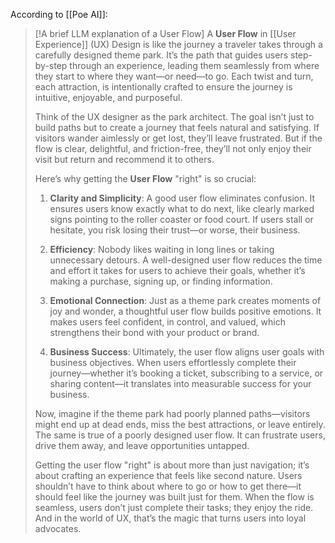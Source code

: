 
According to [[Poe AI]]:

> [!A brief LLM explanation of a User Flow]
> A **User Flow** in [[User Experience]] (UX) Design is like the journey a traveler takes through a carefully designed theme park. It’s the path that guides users step-by-step through an experience, leading them seamlessly from where they start to where they want—or need—to go. Each twist and turn, each attraction, is intentionally crafted to ensure the journey is intuitive, enjoyable, and purposeful.
> 
> Think of the UX designer as the park architect. The goal isn’t just to build paths but to create a journey that feels natural and satisfying. If visitors wander aimlessly or get lost, they’ll leave frustrated. But if the flow is clear, delightful, and friction-free, they’ll not only enjoy their visit but return and recommend it to others.
> 
> Here’s why getting the **User Flow** "right" is so crucial:
> 
> 1. **Clarity and Simplicity**: A good user flow eliminates confusion. It ensures users know exactly what to do next, like clearly marked signs pointing to the roller coaster or food court. If users stall or hesitate, you risk losing their trust—or worse, their business.
>     
> 2. **Efficiency**: Nobody likes waiting in long lines or taking unnecessary detours. A well-designed user flow reduces the time and effort it takes for users to achieve their goals, whether it’s making a purchase, signing up, or finding information.
>     
> 3. **Emotional Connection**: Just as a theme park creates moments of joy and wonder, a thoughtful user flow builds positive emotions. It makes users feel confident, in control, and valued, which strengthens their bond with your product or brand.
>     
> 4. **Business Success**: Ultimately, the user flow aligns user goals with business objectives. When users effortlessly complete their journey—whether it’s booking a ticket, subscribing to a service, or sharing content—it translates into measurable success for your business.
>     
> 
> Now, imagine if the theme park had poorly planned paths—visitors might end up at dead ends, miss the best attractions, or leave entirely. The same is true of a poorly designed user flow. It can frustrate users, drive them away, and leave opportunities untapped.
> 
> Getting the user flow "right" is about more than just navigation; it’s about crafting an experience that feels like second nature. Users shouldn’t have to think about where to go or how to get there—it should feel like the journey was built just for them. When the flow is seamless, users don’t just complete their tasks; they enjoy the ride. And in the world of UX, that’s the magic that turns users into loyal advocates.